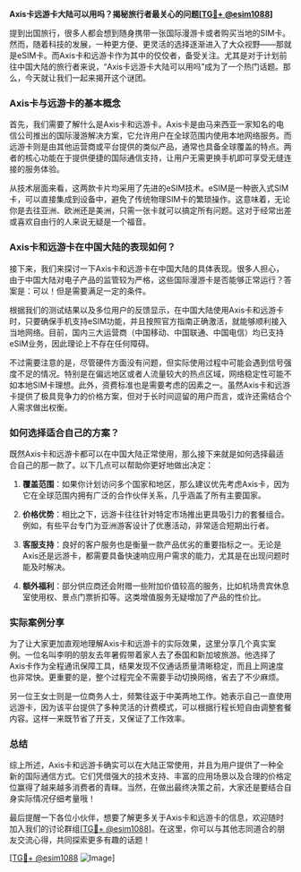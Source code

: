 **Axis卡远游卡大陆可以用吗？揭秘旅行者最关心的问题[[TG💪+ @esim1088](https://t.me/s/esim1088)]**

提到出国旅行，很多人都会想到随身携带一张国际漫游卡或者购买当地的SIM卡。然而，随着科技的发展，一种更方便、更灵活的选择逐渐进入了大众视野——那就是eSIM卡。而Axis卡和远游卡作为其中的佼佼者，备受关注。尤其是对于计划前往中国大陆的旅行者来说，“Axis卡远游卡大陆可以用吗”成为了一个热门话题。那么，今天就让我们一起来揭开这个谜团。

### Axis卡与远游卡的基本概念

首先，我们需要了解什么是Axis卡和远游卡。Axis卡是由马来西亚一家知名的电信公司推出的国际漫游解决方案，它允许用户在全球范围内使用本地网络服务。而远游卡则是由其他运营商或平台提供的类似产品，通常也具备全球覆盖的特点。两者的核心功能在于提供便捷的国际通信支持，让用户无需更换手机即可享受无缝连接的服务体验。

从技术层面来看，这两款卡片均采用了先进的eSIM技术。eSIM是一种嵌入式SIM卡，可以直接集成到设备中，避免了传统物理SIM卡的繁琐操作。这意味着，无论你是去往亚洲、欧洲还是美洲，只需一张卡就可以搞定所有问题。这对于经常出差或喜欢自由行的人来说无疑是一个福音。

### Axis卡和远游卡在中国大陆的表现如何？

接下来，我们来探讨一下Axis卡和远游卡在中国大陆的具体表现。很多人担心，由于中国大陆对电子产品的监管较为严格，这些国际漫游卡是否能够正常运行？答案是：可以！但是需要满足一定的条件。

根据我们的测试结果以及多位用户的反馈显示，在中国大陆使用Axis卡和远游卡时，只要确保手机支持eSIM功能，并且按照官方指南正确激活，就能够顺利接入当地网络。目前，国内三大运营商（中国移动、中国联通、中国电信）均已支持eSIM业务，因此理论上不存在任何障碍。

不过需要注意的是，尽管硬件方面没有问题，但实际使用过程中可能会遇到信号强度不足的情况。特别是在偏远地区或者人流量较大的热点区域，网络稳定性可能不如本地SIM卡理想。此外，资费标准也是需要考虑的因素之一。虽然Axis卡和远游卡提供了极具竞争力的价格方案，但对于长时间逗留的用户而言，或许还需结合个人需求做出权衡。

### 如何选择适合自己的方案？

既然Axis卡和远游卡都可以在中国大陆正常使用，那么接下来就是如何选择最适合自己的那一款了。以下几点可以帮助你更好地做出决定：

1. **覆盖范围**：如果你计划访问多个国家和地区，那么建议优先考虑Axis卡，因为它在全球范围内拥有广泛的合作伙伴关系，几乎涵盖了所有主要国家。
   
2. **价格优势**：相比之下，远游卡往往针对特定市场推出更具吸引力的套餐组合。例如，有些平台专门为亚洲游客设计了优惠活动，非常适合短期出行者。

3. **客服支持**：良好的客户服务也是衡量一款产品优劣的重要指标之一。无论是Axis还是远游卡，都需要具备快速响应用户需求的能力，尤其是在出现问题时能及时解决。

4. **额外福利**：部分供应商还会附赠一些附加价值较高的服务，比如机场贵宾休息室使用权、景点门票折扣等。这类增值服务无疑增加了产品的性价比。

### 实际案例分享

为了让大家更加直观地理解Axis卡和远游卡的实际效果，这里分享几个真实案例。一位名叫李明的朋友去年暑假带着家人去了泰国和新加坡旅游。他选择了Axis卡作为全程通讯保障工具，结果发现不仅通话质量清晰稳定，而且上网速度也非常快。更重要的是，整个过程完全不需要手动切换网络，省去了不少麻烦。

另一位王女士则是一位商务人士，频繁往返于中美两地工作。她表示自己一直使用远游卡，因为该平台提供了多种灵活的计费模式，可以根据行程长短自由调整套餐内容。这样一来既节省了开支，又保证了工作效率。

### 总结

综上所述，Axis卡和远游卡确实可以在大陆正常使用，并且为用户提供了一种全新的国际通信方式。它们凭借强大的技术支持、丰富的应用场景以及合理的价格定位赢得了越来越多消费者的青睐。当然，在做出最终决策之前，大家还是要结合自身实际情况仔细考量哦！

最后提醒一下各位小伙伴，想要了解更多关于Axis卡和远游卡的信息，欢迎随时加入我们的讨论群组[[TG💪+ @esim1088](https://t.me/s/esim1088)]。在这里，你可以与其他志同道合的朋友交流心得，共同探索更多有趣的话题！

[[TG💪+ @esim1088](https://t.me/s/esim1088) ![Image](https://i.postimg.cc/4NQfJmqS/Snipaste-2025-05-13-00-14-12.png)]